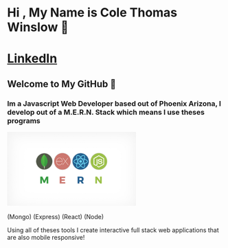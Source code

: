 <h1> Hi , My Name is Cole Thomas Winslow 🚀<h1/>
  <p>
<a href="https://www.linkedin.com/in/cole-winslow-8a2a0b206/">LinkedIn</a>
  </p>
  
## Welcome to My GitHub 👾
<h3>Im a Javascript Web Developer based out of Phoenix Arizona, I develop out of a M.E.R.N. Stack which means I use theses programs</h3>

<img src="Mern.jpeg" alt="M.E.R.N" width="300"/>

(Mongo) (Express) (React) (Node)




<p>Using all of theses tools I create interactive full stack web applications that are also mobile responsive!</p>
